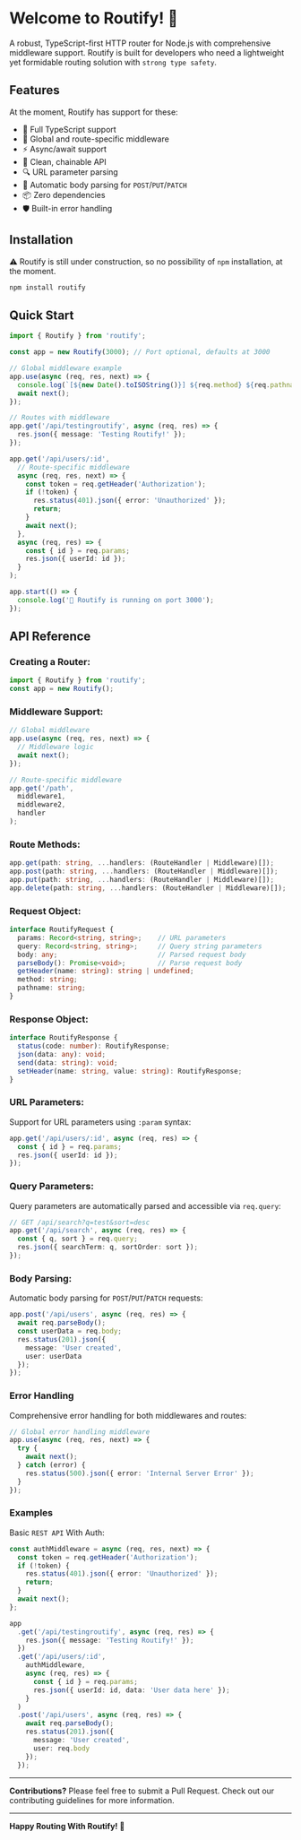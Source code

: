 # Welcome to Routify! 🐎 

A robust, TypeScript-first HTTP router for Node.js with comprehensive middleware support. Routify is built for developers who need a lightweight yet formidable routing solution with `strong type safety`.

## Features

At the moment, Routify has support for these:

* 🎯 Full TypeScript support
* 🔄 Global and route-specific middleware
* ⚡️ Async/await support
* 🎨 Clean, chainable API
* 🔍 URL parameter parsing
* 🔄 Automatic body parsing for `POST`/`PUT`/`PATCH`
* 📦 Zero dependencies
* 🛡️ Built-in error handling


## Installation

⚠️ Routify is still under construction, so no possibility of `npm` installation, at the moment. 

```bash
npm install routify
```
## Quick Start
```typescript
import { Routify } from 'routify';

const app = new Routify(3000); // Port optional, defaults at 3000

// Global middleware example
app.use(async (req, res, next) => {
  console.log(`[${new Date().toISOString()}] ${req.method} ${req.pathname}`);
  await next();
});

// Routes with middleware
app.get('/api/testingroutify', async (req, res) => {
  res.json({ message: 'Testing Routify!' });
});

app.get('/api/users/:id', 
  // Route-specific middleware
  async (req, res, next) => {
    const token = req.getHeader('Authorization');
    if (!token) {
      res.status(401).json({ error: 'Unauthorized' });
      return;
    }
    await next();
  },
  async (req, res) => {
    const { id } = req.params;
    res.json({ userId: id });
  }
);

app.start(() => {
  console.log('🐎 Routify is running on port 3000');
});
```

## API Reference
### Creating a Router:

```typescript
import { Routify } from 'routify';
const app = new Routify();
```
### Middleware Support:

```typescript
// Global middleware
app.use(async (req, res, next) => {
  // Middleware logic
  await next();
});

// Route-specific middleware
app.get('/path', 
  middleware1,
  middleware2,
  handler
);
```

### Route Methods:
```typescript
app.get(path: string, ...handlers: (RouteHandler | Middleware)[]);
app.post(path: string, ...handlers: (RouteHandler | Middleware)[]);
app.put(path: string, ...handlers: (RouteHandler | Middleware)[]);
app.delete(path: string, ...handlers: (RouteHandler | Middleware)[]);
```
### Request Object:
```typescript
interface RoutifyRequest {
  params: Record<string, string>;    // URL parameters
  query: Record<string, string>;     // Query string parameters
  body: any;                         // Parsed request body
  parseBody(): Promise<void>;        // Parse request body
  getHeader(name: string): string | undefined;
  method: string;
  pathname: string;
}
```

### Response Object:
```typescript
interface RoutifyResponse {
  status(code: number): RoutifyResponse;
  json(data: any): void;
  send(data: string): void;
  setHeader(name: string, value: string): RoutifyResponse;
}
```

### URL Parameters:

Support for URL parameters using `:param` syntax:
```typescript
app.get('/api/users/:id', async (req, res) => {
  const { id } = req.params;
  res.json({ userId: id });
});
```

### Query Parameters:

Query parameters are automatically parsed and accessible via `req.query`:
```typescript
// GET /api/search?q=test&sort=desc
app.get('/api/search', async (req, res) => {
  const { q, sort } = req.query;
  res.json({ searchTerm: q, sortOrder: sort });
});
```

### Body Parsing:
Automatic body parsing for `POST`/`PUT`/`PATCH` requests:

```typescript
app.post('/api/users', async (req, res) => {
  await req.parseBody();
  const userData = req.body;
  res.status(201).json({ 
    message: 'User created', 
    user: userData 
  });
});
```

### Error Handling
Comprehensive error handling for both middlewares and routes:
```typescript
// Global error handling middleware
app.use(async (req, res, next) => {
  try {
    await next();
  } catch (error) {
    res.status(500).json({ error: 'Internal Server Error' });
  }
});
```

### Examples
Basic `REST API` With Auth:
```typescript
const authMiddleware = async (req, res, next) => {
  const token = req.getHeader('Authorization');
  if (!token) {
    res.status(401).json({ error: 'Unauthorized' });
    return;
  }
  await next();
};

app
  .get('/api/testingroutify', async (req, res) => {
    res.json({ message: 'Testing Routify!' });
  })
  .get('/api/users/:id', 
    authMiddleware,
    async (req, res) => {
      const { id } = req.params;
      res.json({ userId: id, data: 'User data here' });
    }
  )
  .post('/api/users', async (req, res) => {
    await req.parseBody();
    res.status(201).json({ 
      message: 'User created', 
      user: req.body 
    });
  });
```
---
**Contributions?** Please feel free to submit a Pull Request. Check out our contributing guidelines for more information.

---
**Happy Routing With Routify! 🐎**